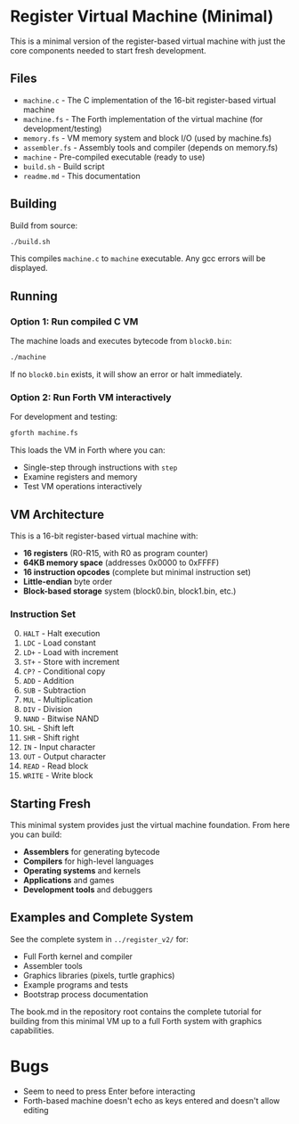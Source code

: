 # Register Virtual Machine (Minimal)

This is a minimal version of the register-based virtual machine with just the core components needed to start fresh development.

## Files

- `machine.c` - The C implementation of the 16-bit register-based virtual machine
- `machine.fs` - The Forth implementation of the virtual machine (for development/testing)
- `memory.fs` - VM memory system and block I/O (used by machine.fs)
- `assembler.fs` - Assembly tools and compiler (depends on memory.fs)
- `machine` - Pre-compiled executable (ready to use)
- `build.sh` - Build script  
- `readme.md` - This documentation

## Building

Build from source:
```bash
./build.sh
```

This compiles `machine.c` to `machine` executable. Any gcc errors will be displayed.

## Running

### Option 1: Run compiled C VM
The machine loads and executes bytecode from `block0.bin`:
```bash
./machine
```

If no `block0.bin` exists, it will show an error or halt immediately.

### Option 2: Run Forth VM interactively  
For development and testing:
```bash
gforth machine.fs
```

This loads the VM in Forth where you can:
- Single-step through instructions with `step`
- Examine registers and memory
- Test VM operations interactively

## VM Architecture

This is a 16-bit register-based virtual machine with:
- **16 registers** (R0-R15, with R0 as program counter)
- **64KB memory space** (addresses 0x0000 to 0xFFFF)
- **16 instruction opcodes** (complete but minimal instruction set)
- **Little-endian** byte order
- **Block-based storage** system (block0.bin, block1.bin, etc.)

### Instruction Set
0. `HALT` - Halt execution
1. `LDC` - Load constant
2. `LD+` - Load with increment  
3. `ST+` - Store with increment
4. `CP?` - Conditional copy
5. `ADD` - Addition
6. `SUB` - Subtraction
7. `MUL` - Multiplication
8. `DIV` - Division
9. `NAND` - Bitwise NAND
10. `SHL` - Shift left
11. `SHR` - Shift right
12. `IN` - Input character
13. `OUT` - Output character
14. `READ` - Read block
15. `WRITE` - Write block

## Starting Fresh

This minimal system provides just the virtual machine foundation. From here you can build:

- **Assemblers** for generating bytecode
- **Compilers** for high-level languages  
- **Operating systems** and kernels
- **Applications** and games
- **Development tools** and debuggers

## Examples and Complete System

See the complete system in `../register_v2/` for:
- Full Forth kernel and compiler
- Assembler tools  
- Graphics libraries (pixels, turtle graphics)
- Example programs and tests
- Bootstrap process documentation

The book.md in the repository root contains the complete tutorial for building from this minimal VM up to a full Forth system with graphics capabilities.

# Bugs

- Seem to need to press Enter before interacting
- Forth-based machine doesn't echo as keys entered and doesn't allow editing


